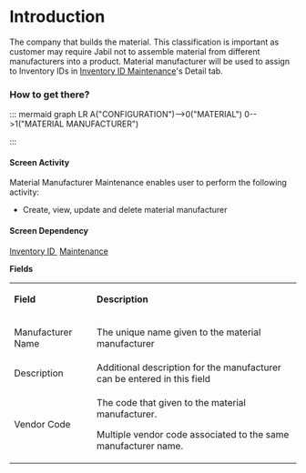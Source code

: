 # Introduction


The company that builds the material. This classification is important as customer may require Jabil not to assemble material from different manufacturers into a product. Material manufacturer will be used to assign to Inventory IDs in [Inventory ID Maintenance](/iFactory-JGP-MES/iFactory-JGP-MES-Home/iFactory-JGP-MS/CONTENT/Product/Inventory-ID.md)'s Detail tab.



### **How to get there?** 




::: mermaid
graph LR
A("CONFIGURATION")-->0("MATERIAL")
0-->1("MATERIAL MANUFACTURER")

:::


#### **Screen Activity** 


Material Manufacturer Maintenance enables user to perform the following activity:

- Create, view, update and delete material manufacturer




#### **Screen Dependency** 




[Inventory ID ](/iFactory-JGP-MES/iFactory-JGP-MES-Home/iFactory-JGP-MS/CONTENT/Product/Inventory-ID.md)
[Maintenance](/iFactory-JGP-MES/iFactory-JGP-MES-Home/iFactory-JGP-MS/CONTENT/Data-Importer/GRN-Hold-Data-Importer.md)


**Fields** 

<table class="wrapped confluenceTable"><colgroup><col /><col /></colgroup><tbody><tr><td class="highlight confluenceTd"><p><strong>Field</strong></p></td><td class="highlight confluenceTd"><p><strong>Description</strong></p></td></tr><tr><td class="confluenceTd"><p>Manufacturer Name</p></td><td class="confluenceTd"><p>The unique name given to the material manufacturer</p></td></tr><tr><td colspan="1" class="confluenceTd"><span>Description</span></td><td colspan="1" class="confluenceTd">Additional description for the manufacturer can be entered in this field</td></tr><tr><td colspan="1" class="confluenceTd">Vendor Code</td><td colspan="1" class="confluenceTd"><p>The code that given to the material manufacturer. </p><p>Multiple vendor code associated to the same manufacturer name.</p></td></tr></tbody></table>



